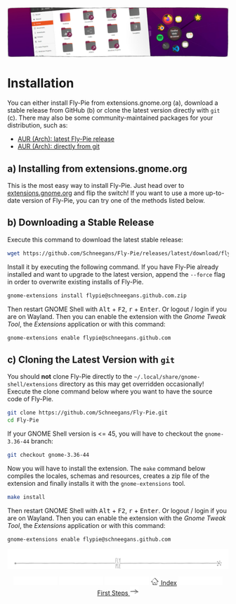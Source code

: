 <!--
SPDX-FileCopyrightText: Simon Schneegans <code@simonschneegans.de>
SPDX-License-Identifier: CC-BY-4.0
-->

<p align="center">
  <img src ="pics/banner-06.jpg" />
</p>

# Installation

You can either install Fly-Pie from extensions.gnome.org (a), download a stable release
from GitHub (b) or clone the latest version directly with `git` (c).
There may also be some community-maintained packages for your distribution, such as:
* [AUR (Arch): latest Fly-Pie release](https://aur.archlinux.org/packages/gnome-shell-extension-fly-pie)
* [AUR (Arch): directly from git](https://aur.archlinux.org/packages/gnome-shell-extension-fly-pie-git)

## a) Installing from extensions.gnome.org

This is the most easy way to install Fly-Pie. Just head over to
[extensions.gnome.org](https://extensions.gnome.org/extension/3433/fly-pie) and flip the switch!
If you want to use a more up-to-date version of Fly-Pie, you can try one of the methods listed below.

## b) Downloading a Stable Release

Execute this command to download the latest stable release:

```bash
wget https://github.com/Schneegans/Fly-Pie/releases/latest/download/flypie@schneegans.github.com.zip
```

Install it by executing the following command. If you have Fly-Pie already installed and want to upgrade to
the latest version, append the `--force` flag in order to overwrite existing installs of Fly-Pie.

```bash
gnome-extensions install flypie@schneegans.github.com.zip
```

Then restart GNOME Shell with <kbd>Alt</kbd> + <kbd>F2</kbd>, <kbd>r</kbd> + <kbd>Enter</kbd>.
Or logout / login if you are on Wayland.
Then you can enable the extension with the *Gnome Tweak Tool*, the *Extensions* application or with this command:

```bash
gnome-extensions enable flypie@schneegans.github.com
```

## c) Cloning the Latest Version with `git`

You should **not** clone Fly-Pie directly to the `~/.local/share/gnome-shell/extensions` directory as this may get overridden occasionally!
Execute the clone command below where you want to have the source code of Fly-Pie.

```bash
git clone https://github.com/Schneegans/Fly-Pie.git
cd Fly-Pie
```

If your GNOME Shell version is <= 45, you will have to checkout the `gnome-3.36-44` branch:

```bash
git checkout gnome-3.36-44
```

Now you will have to install the extension.
The `make` command below compiles the locales, schemas and resources, creates a zip file of the extension and finally installs it with the `gnome-extensions` tool.

```bash
make install
```

Then restart GNOME Shell with <kbd>Alt</kbd> + <kbd>F2</kbd>, <kbd>r</kbd> + <kbd>Enter</kbd>.
Or logout / login if you are on Wayland.
Then you can enable the extension with the *Gnome Tweak Tool*, the *Extensions* application or with this command:

```bash
gnome-extensions enable flypie@schneegans.github.com
```

<p align="center"><img src ="pics/hr.svg" /></p>

<p align="center">
  <img src="pics/nav-space.svg"/>
  <img src="pics/nav-space.svg"/>
  <img src="pics/nav-space.svg"/>
  <a href="../README.md#getting-started"><img src ="pics/home.png"/> Index</a>
  <img src="pics/nav-space.svg"/>
  <a href="first-steps.md">First Steps <img src ="pics/right-arrow.png"/></a>
</p>
